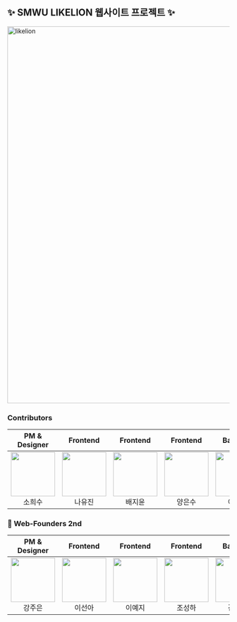 ## ✨ SMWU LIKELION 웹사이트 프로젝트 ✨

<img width="855" alt="likelion " src="https://github.com/user-attachments/assets/e1886bad-916d-453c-b128-7c6eb4107816" />


### Contributors


| PM & Designer | Frontend | Frontend | Frontend | Backend | Backend | Backend |
|:----------:|:----------:|:----------:|:----------:|:----------:|:----------:|:----------:|
| [<img src="https://avatars.githubusercontent.com/u/102017556?v=4" alt="" style="width:100px;100px;">](https://github.com/HeesuSoh)<br/><div align="center">소희수</div> | [<img src="https://avatars.githubusercontent.com/u/91943160?v=4" alt="" style="width:100px;100px;">](https://github.com/nayujin-dev)<br/><div align="center">나유진</div> | [<img src="https://avatars.githubusercontent.com/u/88182667?v=4" alt="" style="width:100px;100px;">](https://github.com/Jiyoongrace) <br/><div align="center">배지윤</div> | [<img src="https://avatars.githubusercontent.com/u/80334038?v=4" alt="" style="width:100px;100px;">](https://github.com/eunxoo) <br/><div align="center">양은수</div> | [<img src="https://avatars.githubusercontent.com/u/81628744?v=4" alt="" style="width:100px;100px;">](https://github.com/summit45) <br/><div align="center">이수민</div> | [<img src="https://avatars.githubusercontent.com/u/80513699?v=4" alt="" style="width:100px;100px;">](https://github.com/ahyeon-github) <br/><div align="center">임아현</div> | [<img src="https://avatars.githubusercontent.com/u/102134838?v=4" alt="" style="width:100px;100px;">](https://github.com/happine2s) <br/><div align="center">박소윤</div>



### 🚧 Web-Founders 2nd

| PM & Designer | Frontend | Frontend | Frontend | Backend | Backend | Backend |
|:----------:|:----------:|:----------:|:----------:|:----------:|:----------:|:----------:|
| [<img src="https://avatars.githubusercontent.com/idkwtdoob" alt="" style="width:100px;100px;">](https://github.com/idkwtdoob)<br/><div align="center">강주은</div> | [<img src="https://avatars.githubusercontent.com/3eonah" alt="" style="width:100px;100px;">](https://github.com/3eonah)<br/><div align="center">이선아</div> | [<img src="https://avatars.githubusercontent.com/leeeyez" alt="" style="width:100px;100px;">](https://github.com/leeeyez) <br/><div align="center">이예지</div> | [<img src="https://avatars.githubusercontent.com/earl9rey" alt="" style="width:100px;100px;">](https://github.com/earl9rey) <br/><div align="center">조성하</div> | [<img src="https://avatars.githubusercontent.com/wonandonly" alt="" style="width:100px;100px;">](https://github.com/wonandonly) <br/><div align="center">김원희</div> | [<img src="https://avatars.githubusercontent.com/seohee0925" alt="" style="width:100px;100px;">](https://github.com/seohee0925) <br/><div align="center">윤서희</div> | [<img src="https://avatars.githubusercontent.com/newoceanwave" alt="" style="width:100px;100px;">](https://github.com/newoceanwave) <br/><div align="center">이서현</div>

